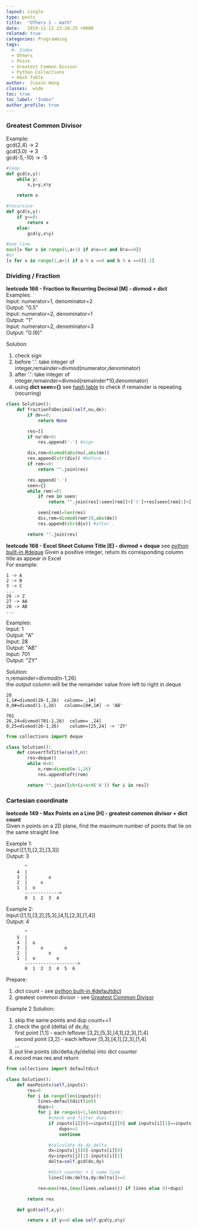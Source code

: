 ```yaml
---
layout: single
type: posts
title:  "OThers 1 - math"
date:   2019-11-12 23:18:25 +0900
related: true
categories: Programming
tags:
  #- Index
  - Others
  - Point
  - Greatest Common Divisor
  - Python Collections
  - Hash Table
author:  Jiexin Wang
classes:  wide
toc: true
toc_label: "Index"
author_profile: true
---
```


### Greatest Common Divisor  

Example:  
gcd(2,4) -> 2  
gcd(3,0) -> 3  
gcd(-5,-10) -> -5  

```python
#loop
def gcd(x,y):
    while y:
        x,y=y,x%y

    return x

#recursive
def gcd(x,y):
    if y==0:
        return x
    else:
        gcd(y,x%y)

#one line
max([x for x in range(1,a+1) if a%x==0 and b%x==0])
#or
[x for x in range(1,a+1) if a % x ==0 and b % x ==0][-1]
```

### Dividing / Fraction  

**leetcode 166 - Fraction to Recurring Decimal [M] - divmod + dict**  
Examples:  
Input: numerator=1, denominator=2  
Output: "0.5"  
Input: numerator=2, denominator=1  
Output: "1"  
Input: numerator=2, denominator=3   
Output: "0.(6)"  

Solution:  
1. check sign  
2. before '.': take integer of integer,remainder=divmod(numerator,denominator)  
3. after '.': take integer of integer,remainder=divmod(remainder*10,denominator)  
4. using **dict seen={}** see [hash table](https://ha5ha6.github.io/judy_blog/programming/2019/11/14/data-structrue-hash.html) to check if remainder is repeating (recurring)  

```python
class Solution():
    def fractionToDecimal(self,nu,de):
        if de==0:
            return None

        res=[]
        if nu*de<0:
            res.append('-') #sign

        div,rem=divmod(abs(nu),abs(de))
        res.append(str(div)) #before .
        if rem==0:
            return "".join(res)

        res.append('.')
        seen={}
        while rem!=0:
            if rem in seen:
                return "".join(res[:seen[rem]]+['(']+res[seen[rem]:]+[')'])

            seen[rem]=len(res)
            div,rem=divmod(rem*10,abs(de))
            res.append(str(div)) #after .

        return "".join(res)
```

**leetcode 168 - Excel Sheet Column Title [E] - divmod + deque** see [python built-in #deque](https://ha5ha6.github.io/judy_blog/programming/2019/11/12/data-structrue-python-builtin.html#collectionsdeque)
Given a positive integer, return its corresponding column title as appear in Excel  
For example:  


    1 -> A  
    2 -> B
    3 -> C
    ...
    26 -> Z
    27 -> AA
    28 -> AB
    ...

Examples:  
Input: 1  
Output: "A"  
Input: 28  
Output: "AB"  
Input: 701  
Output: "ZY"  

Solution:  
n,remainder=divmod(n-1,26)  
the output column will be the remainder value from left to right in deque  


    28
    1,1#=divmod(28-1,26)  column= ,1#]
    0,0#=divmod(1-1,26)   column=[0#,1#] -> 'AB'

    701
    26,24=divmod(701-1,26)  column= ,24]
    0,25=divmod(26-1,26)    column=[25,24] -> 'ZY'

```python
from collections import deque

class Solution():
    def convertToTitle(self,n):
        res=deque()
        while n>0:
            n,rem=divmod(n-1,26)
            res.appendleft(rem)

        return "".join([chr(i+ord('A')) for i in res])
```

### Cartesian coordinate

**leetcode 149 - Max Points on a Line [H] - greatest common divisor + dict count**  
Given n points on a 2D plane, find the maximum number of points that lie on the same straight line  

Example 1:  
Input:[[1,1],[2,2],[3,3]]  
Output: 3


           ^
        4  |
        3  |        o
        2  |     o
        1  |  o
           ------------->
           0  1  2  3  4

Example 2:  
Input:[[1,1],[3,2],[5,3],[4,1],[2,3],[1,4]]  
Output: 4


           ^
        5  |
        4  |  o
        3  |     o        o
        2  |        o
        1  |  o        o
           -------------------->
           0  1  2  3  4  5  6


Prepare:  
1. dict count - see [python built-in #defaultdict](https://ha5ha6.github.io/judy_blog/programming/2019/11/12/data-structrue-python-builtin.html#collectionsdefaultdict)
2. greatest common divisor - see [Greatest Common Divisor](http://ha5ha6.github.io/judy_blog/programming/2019/11/12/others-math.html#greatest-common-divisor)

Example 2 Solution:  
1. skip the same points and dup count+=1  
2. check the gcd (delta) of dx,dy,    
first point [1,1] - each leftover [3,2],[5,3],[4,1],[2,3],[1,4]  
second point [3,2] - each leftover [5,3],[4,1],[2,3],[1,4]   
...  
3. put line points (dx/delta,dy/delta) into dict counter  
4. record max res and return  

```python
from collections import defaultdict

class Solution():
    def maxPoints(self,inputs):
        res=0
        for i in range(len(inputs)):
            lines=defaultdict(int)
            dups=1
            for j in range(i+1,len(inputs)):
                #check and filter dups
                if inputs[i][0]==inputs[j][0] and inputs[i][1]==inputs[j][1]:
                    dups+=1
                    continue

                #calculate dx,dy,delta
                dx=inputs[j][0]-inputs[i][0]
                dy=inputs[j][1]-inputs[i][1]
                delta=self.gcd(dx,dy)

                #dict counter + 1 same line
                lines[(dx/delta,dy/delta)]+=1

            res=max(res,(max(lines.values()) if lines else 0)+dups)

        return res

    def gcd(self,x,y):

        return x if y==0 else self.gcd(y,x%y)
```
